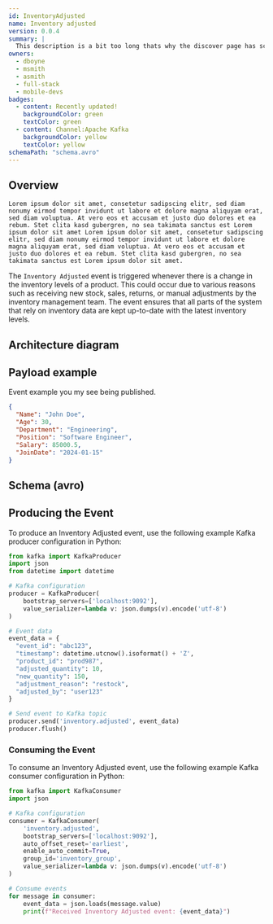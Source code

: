 ```yaml
---
id: InventoryAdjusted
name: Inventory adjusted
version: 0.0.4
summary: |
  This description is a bit too long thats why the discover page has scroll bars. It shouldn't be like this or what do you think?
owners:
  - dboyne
  - msmith
  - asmith
  - full-stack
  - mobile-devs
badges:
  - content: Recently updated!
    backgroundColor: green
    textColor: green
  - content: Channel:Apache Kafka
    backgroundColor: yellow
    textColor: yellow
schemaPath: "schema.avro"
---
```


## Overview

```
Lorem ipsum dolor sit amet, consetetur sadipscing elitr, sed diam nonumy eirmod tempor invidunt ut labore et dolore magna aliquyam erat, sed diam voluptua. At vero eos et accusam et justo duo dolores et ea rebum. Stet clita kasd gubergren, no sea takimata sanctus est Lorem ipsum dolor sit amet Lorem ipsum dolor sit amet, consetetur sadipscing elitr, sed diam nonumy eirmod tempor invidunt ut labore et dolore magna aliquyam erat, sed diam voluptua. At vero eos et accusam et justo duo dolores et ea rebum. Stet clita kasd gubergren, no sea takimata sanctus est Lorem ipsum dolor sit amet.
```

The `Inventory Adjusted` event is triggered whenever there is a change in the inventory levels of a product. This could occur due to various reasons such as receiving new stock, sales, returns, or manual adjustments by the inventory management team. The event ensures that all parts of the system that rely on inventory data are kept up-to-date with the latest inventory levels.

## Architecture diagram

<NodeGraph />

<SchemaViewer file="schema.json" title="JSON Schema" maxHeight="500" />

## Payload example

Event example you my see being published.

```json title="Payload example"
{
  "Name": "John Doe",
  "Age": 30,
  "Department": "Engineering",
  "Position": "Software Engineer",
  "Salary": 85000.5,
  "JoinDate": "2024-01-15"
}
```

## Schema (avro)

<Schema file="schema.avro" title="Inventory Adjusted Schema (avro)" />

## Producing the Event

To produce an Inventory Adjusted event, use the following example Kafka producer configuration in Python:

```python title="Produce event in Python" frame="terminal"
from kafka import KafkaProducer
import json
from datetime import datetime

# Kafka configuration
producer = KafkaProducer(
    bootstrap_servers=['localhost:9092'],
    value_serializer=lambda v: json.dumps(v).encode('utf-8')
)

# Event data
event_data = {
  "event_id": "abc123",
  "timestamp": datetime.utcnow().isoformat() + 'Z',
  "product_id": "prod987",
  "adjusted_quantity": 10,
  "new_quantity": 150,
  "adjustment_reason": "restock",
  "adjusted_by": "user123"
}

# Send event to Kafka topic
producer.send('inventory.adjusted', event_data)
producer.flush()
```

### Consuming the Event

To consume an Inventory Adjusted event, use the following example Kafka consumer configuration in Python:

```python title="Consuming the event with python" frame="terminal"
from kafka import KafkaConsumer
import json

# Kafka configuration
consumer = KafkaConsumer(
    'inventory.adjusted',
    bootstrap_servers=['localhost:9092'],
    auto_offset_reset='earliest',
    enable_auto_commit=True,
    group_id='inventory_group',
    value_serializer=lambda v: json.dumps(v).encode('utf-8')
)

# Consume events
for message in consumer:
    event_data = json.loads(message.value)
    print(f"Received Inventory Adjusted event: {event_data}")
```
